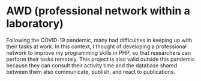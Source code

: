 # AWD (professional network within a laboratory) 

Following the COVID-19 pandemic, many had difficulties in keeping up with their tasks at work. In this context, I thought of developing a professional network to improve my programming skills in PHP, so that researchers can perform their tasks remotely. This project is also valid outside this pandemic because they can consult their activity time and the database shared between them also communicate, publish, and react to publications.
